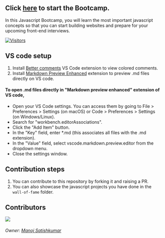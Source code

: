 ## Click [here](https://topmate.io/manoj_satishkumar) to start the Bootcamp.

In this Javascript Bootcamp, you will learn the most important javascript concepts so that you can start building websites and prepare for your upcoming front-end interviews.

[![Visitors](https://api.visitorbadge.io/api/visitors?path=https%3A%2F%2Fgithub.com%2FMSK-Web-development%2Fmsk-javascript-bootcamp&label=Visitors&labelColor=%23697689&countColor=%23f1bf5e)](https://visitorbadge.io/status?path=https%3A%2F%2Fgithub.com%2FMSK-Web-development%2Fmsk-javascript-bootcamp)

## VS code setup

1. Install [Better comments](https://marketplace.visualstudio.com/items?itemName=aaron-bond.better-comments) VS Code extension to view colored comments.
2. Install [Markdown Preview Enhanced](https://marketplace.visualstudio.com/items?itemName=shd101wyy.markdown-preview-enhanced) extension to preview .md files directly on VS code.

#### To open .md files directly in "Markdown preview enhanced" extension of VS code,

- Open your VS Code settings. You can access them by going to File > Preferences > Settings (on macOS) or Code > Preferences > Settings (on Windows/Linux).
- Search for "workbench.editorAssociations".
- Click the "Add Item" button.
- In the "Key" field, enter \*.md (this associates all files with the .md extension).
- In the "Value" field, select vscode.markdown.preview.editor from the dropdown menu.
- Close the settings window.

## Contribution steps

1. You can contribute to this repository by forking it and raising a PR.
2. You can also showcase the javascript projects you have done in the `wall-of-fame` folder.

## Contributors

<a href="https://github.com/MSK-Web-development/msk-javascript-bootcamp/graphs/contributors">
  <img src="https://contributors-img.web.app/image?repo=MSK-Web-development/msk-javascript-bootcamp" />
</a>

###### Owner: [Manoj Satishkumar](https://www.linkedin.com/in/manojsatishkumar/)
